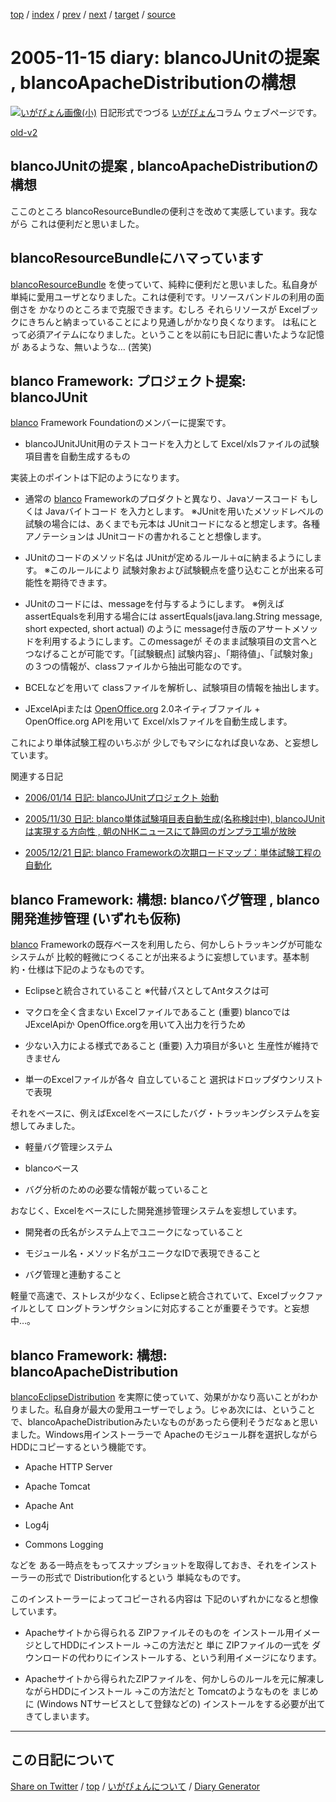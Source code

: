 [top](https://igapyon.github.io/diary/) 
 / [index](https://igapyon.github.io/diary/2005/index.html) 
 / [prev](https://igapyon.github.io/diary/2005/ig051113.html) 
 / [next](https://igapyon.github.io/diary/2005/ig051116.html) 
 / [target](https://igapyon.github.io/diary/2005/ig051115.html) 
 / [source](https://github.com/igapyon/diary/blob/gh-pages/2005/ig051115.html.src.md) 

2005-11-15 diary: blancoJUnitの提案 , blancoApacheDistributionの構想
=====================================================================================================
[![いがぴょん画像(小)](https://igapyon.github.io/diary/images/iga200306s.jpg "いがぴょん")](https://igapyon.github.io/diary/memo/memoigapyon.html) 日記形式でつづる [いがぴょん](https://igapyon.github.io/diary/memo/memoigapyon.html)コラム ウェブページです。

[old-v2](ig051115-orig.html)

## blancoJUnitの提案 , blancoApacheDistributionの構想

ここのところ blancoResourceBundleの便利さを改めて実感しています。我ながら これは便利だと思いました。


## blancoResourceBundleにハマっています

[blancoResourceBundle](http://www.igapyon.jp/blanco/blancoresourcebundle.html) を使っていて、純粋に便利だと思いました。私自身が 単純に愛用ユーザとなりました。これは便利です。リソースバンドルの利用の面倒さを かなりのところまで克服できます。むしろ それらリソースが Excelブックにきちんと納まっていることにより見通しがかなり良くなります。 は私にとって必須アイテムになりました。ということを以前にも日記に書いたような記憶が あるような、無いような… (苦笑)

## blanco Framework: プロジェクト提案: blancoJUnit

[blanco](http://www.igapyon.jp/blanco/blanco.ja.html) Framework Foundationのメンバーに提案です。

* blancoJUnitJUnit用のテストコードを入力として Excel/xlsファイルの試験項目書を自動生成するもの

実装上のポイントは下記のようになります。

* 通常の [blanco](http://www.igapyon.jp/blanco/blanco.ja.html) Frameworkのプロダクトと異なり、Javaソースコード もしくは Javaバイトコード を入力とします。
  ※JUnitを用いたメソッドレベルの試験の場合には、あくまでも元本は JUnitコードになると想定します。各種アノテーションは JUnitコードの書かれることと想像します。
  
* JUnitのコードのメソッド名は JUnitが定めるルール＋αに納まるようにします。
  ※このルールにより 試験対象および試験観点を盛り込むことが出来る可能性を期待できます。
  
* JUnitのコードには、messageを付与するようにします。
  ※例えば assertEqualsを利用する場合には assertEquals(java.lang.String message, short
  expected, short actual) のように message付き版のアサートメソッドを利用するようにします。このmessageが
  そのまま試験項目の文言へとつなげることが可能です。「[試験観点] 試験内容」、「期待値」、「試験対象」の３つの情報が、classファイルから抽出可能なのです。
  
* BCELなどを用いて classファイルを解析し、試験項目の情報を抽出します。
  
* JExcelApiまたは [OpenOffice.org](http://ja.openoffice.org/) 2.0ネイティブファイル + OpenOffice.org
  APIを用いて Excel/xlsファイルを自動生成します。

これにより単体試験工程のいちぶが 少しでもマシになれば良いなあ、と妄想しています。

関連する日記

* [2006/01/14 日記: blancoJUnitプロジェクト 始動](../2006/ig060114.html)
  
* [2005/11/30 日記: blanco単体試験項目表自動生成(名称検討中), blancoJUnitは実現する方向性 , 朝のNHKニュースにて静岡のガンプラ工場が放映](ig051130.html)
  
* [2005/12/21 日記: blanco Frameworkの次期ロードマップ：単体試験工程の自動化](ig051221.html)

## blanco Framework: 構想: blancoバグ管理 , blanco開発進捗管理 (いずれも仮称)

[blanco](http://www.igapyon.jp/blanco/blanco.ja.html) Frameworkの既存ベースを利用したら、何かしらトラッキングが可能なシステムが 比較的軽微につくることが出来るように妄想しています。基本制約・仕様は下記のようなものです。

* Eclipseと統合されていること
  ※代替パスとしてAntタスクは可
  
* マクロを全く含まない Excelファイルであること (重要)
  blancoでは JExcelApiか OpenOffice.orgを用いて入出力を行うため
  
* 少ない入力による様式であること (重要)
  入力項目が多いと 生産性が維持できません
  
* 単一のExcelファイルが各々 自立していること
  選択はドロップダウンリストで表現

それをベースに、例えばExcelをベースにしたバグ・トラッキングシステムを妄想してみました。

* 軽量バグ管理システム
  
* blancoベース
  
* バグ分析のための必要な情報が載っていること

おなじく、Excelをベースにした開発進捗管理システムを妄想しています。

* 開発者の氏名がシステム上でユニークになっていること
  
* モジュール名・メソッド名がユニークなIDで表現できること
  
* バグ管理と連動すること

軽量で高速で、ストレスが少なく、Eclipseと統合されていて、Excelブックファイルとして ロングトランザクションに対応することが重要そうです。と妄想中…。

## blanco Framework: 構想: blancoApacheDistribution

[blancoEclipseDistribution](http://www.igapyon.jp/blanco/blancoeclipsedistribution.html) を実際に使っていて、効果がかなり高いことがわかりました。私自身が最大の愛用ユーザーでしょう。じゃあ次には、ということで、blancoApacheDistributionみたいなものがあったら便利そうだなぁと思いました。Windows用インストーラーで Apacheのモジュール群を選択しながらHDDにコピーするという機能です。

* Apache HTTP Server
  
* Apache Tomcat
  
* Apache Ant
  
* Log4j
  
* Commons Logging

などを ある一時点をもってスナップショットを取得しておき、それをインストーラーの形式で Distribution化するという 単純なものです。

このインストーラーによってコピーされる内容は 下記のいずれかになると想像しています。

* Apacheサイトから得られる ZIPファイルそのものを インストール用イメージとしてHDDにインストール
  →この方法だと 単に ZIPファイルの一式を ダウンロードの代わりにインストールする、という利用イメージになります。
  
* Apacheサイトから得られたZIPファイルを、何かしらのルールを元に解凍しながらHDDにインストール
  →この方法だと Tomcatのようなものを まじめに (Windows NTサービスとして登録などの) インストールをする必要が出てきてしまいます。

----------------------------------------------------------------------------------------------------

## この日記について

[Share on Twitter](https://twitter.com/intent/tweet?hashtags=igapyon%2Cdiary%2C%E3%81%84%E3%81%8C%E3%81%B4%E3%82%87%E3%82%93&text=blancoJUnit%E3%81%AE%E6%8F%90%E6%A1%88+%2C+blancoApacheDistribution%E3%81%AE%E6%A7%8B%E6%83%B3&url=https%3A%2F%2Figapyon.github.io%2Fdiary%2F2005%2Fig051115.html) / [top](../index.html/) / [いがぴょんについて](https://igapyon.github.io/diary/memo/memoigapyon.html) / [Diary Generator](https://github.com/igapyon/igapyonv3)
